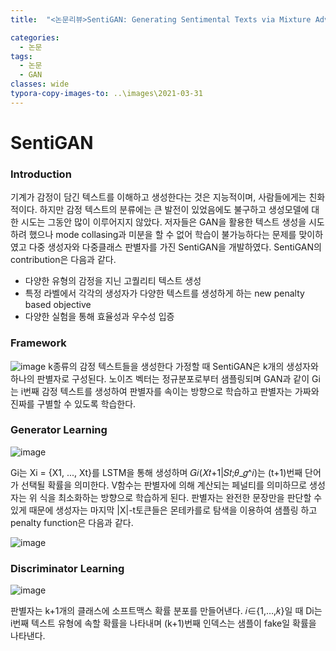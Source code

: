```yaml
---
title:  "<논문리뷰>SentiGAN: Generating Sentimental Texts via Mixture Adversarial Networks"

categories:
  - 논문
tags:
  - 논문
  - GAN
classes: wide
typora-copy-images-to: ..\images\2021-03-31
---
```

# SentiGAN

### Introduction
기계가 감정이 담긴 텍스트를 이해하고 생성한다는 것은 지능적이며, 사람들에게는 친화적이다. 하지만 감정 텍스트의 분류에는 큰 발전이 있었음에도 불구하고 생성모델에 대한 시도는 그동안 많이 이루어지지 않았다.
저자들은 GAN을 활용한 텍스트 생성을 시도하려 했으나 mode collasing과 미분을 할 수 없어 학습이 불가능하다는 문제를 맞이하였고 다중 생성자와 다중클래스 판별자를 가진 SentiGAN을 개발하였다. 
SentiGAN의 contribution은 다음과 같다.
- 다양한 유형의 감정을 지닌 고퀄리티 텍스트 생성
- 특정 라벨에서 각각의 생성자가 다양한 텍스트를 생성하게 하는 new penalty based objective
- 다양한 실험을 통해 효율성과 우수성 입증

### Framework
![image](https://user-images.githubusercontent.com/76815825/113015532-9b460780-91b8-11eb-92f1-d24ed68da8b9.png)
k종류의 감정 텍스트들을 생성한다 가정할 때 SentiGAN은 k개의 생성자와 하나의 판별자로 구성된다. 노이즈 벡터는 정규분포로부터 샘플링되며 GAN과 같이 Gi는 i번째 감정 텍스트를 생성하여 판별자를 속이는 방향으로
학습하고 판별자는 가짜와 진짜를 구별할 수 있도록 학습한다.

### Generator Learning
![image](https://user-images.githubusercontent.com/76815825/113021629-bf0c4c00-91be-11eb-8079-6b094f83aabb.png)

Gi는 Xi = {X1, ..., Xt}를 LSTM을 통해 생성하며 𝐺𝑖(𝑋𝑡+1|𝑆𝑡;𝜃_𝑔^𝑖)는 (t+1)번째 단어가 선택될 확률을 의미한다. V함수는 판별자에 의해 계산되는 페널티를 의미하므로 생성자는 위 식을 최소화하는 방향으로 학습하게 된다.
판별자는 완전한 문장만을 판단할 수 있게 때문에 생성자는 마지막 |X|-t토큰들은 몬테카를로 탐색을 이용하여 샘플링 하고 penalty function은 다음과 같다.

![image](https://user-images.githubusercontent.com/76815825/113024849-30013300-91c2-11eb-8841-3eb92fe84205.png)

### Discriminator Learning
![image](https://user-images.githubusercontent.com/76815825/113026037-96d31c00-91c3-11eb-9141-5628359f3d7a.png)

판별자는 k+1개의 클래스에 소프트맥스 확률 분포를 만들어낸다. 𝑖∈{1,…,𝑘}일 때 Di는 i번째 텍스트 유형에 속할 확률을 나타내며 (k+1)번째 인덱스는 샘플이 fake일 확률을 나타낸다. 
